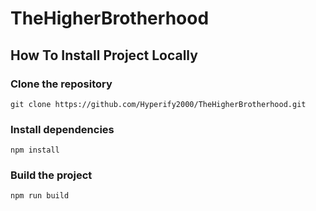 # TheHigherBrotherhood

## How To Install Project Locally

### Clone the repository
```
git clone https://github.com/Hyperify2000/TheHigherBrotherhood.git
```

### Install dependencies
```
npm install
```

### Build the project
```
npm run build
```
